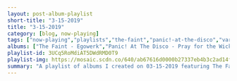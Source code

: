 ```yaml
---
layout: post-album-playlist
short-title: "3-15-2019"
title: "3-15-2019"
category: [blog, now-playing]
tags: ["now-playing","playlists","the-faint","panic!-at-the-disco","various-artists","various-artists","man-or-astro-man?","los-tiki-phantoms","ty-segall","ty-segall,-white-fence","less-than-jake","andrew-bird","various-artists","jenny-lewis","local-natives","local-natives","local-natives","local-natives","andy-timmons","dan-deacon","they-might-be-giants","ramones"]
albums: ["The Faint - Egowerk","Panic! At The Disco - Pray for the Wicked","Various Artists - Fight the Good Fight","Various Artists - More Winter Lives","Man Or Astro-Man? - Experiment Zero","Los Tiki Phantoms - Aventuras en Celuloide","Ty Segall - Fudge Sandwich","Ty Segall, White Fence - Joy","Less Than Jake - Sound the Alarm","Andrew Bird - My Finest Work Yet","Various Artists - Nothing Happens","Jenny Lewis - On the Line","Local Natives - I Saw You Close Your Eyes","Local Natives - The Only Heirs","Local Natives - When Am I Gonna Lose You / Café Amarillo","Local Natives - Sunlit Youth","Andy Timmons - The Spoken and the Unspoken","Dan Deacon - Gliss Riffer","They Might Be Giants - Flood","Ramones - Adios Amigos"]
playlist-id: 3UCq5RoMdiAT5DWdRMD0T9
playlist-img: https://mosaic.scdn.co/640/ab67616d0000b27337eb4b3c2ad14f936971dd14ab67616d0000b273647207f189afdc8c17f08198ab67616d0000b273c5148520a59be191eea16989ab67616d0000b273c9c292d93a9d27c4762cb559
summary: "A playlist of albums I created on 03-15-2019 featuring The Faint, Panic! At The Disco, Various Artists, Various Artists, Man Or Astro-Man?, Los Tiki Phantoms, Ty Segall, Ty Segall, White Fence, Less Than Jake, Andrew Bird, Various Artists, Jenny Lewis, Local Natives, Local Natives, Local Natives, Local Natives, Andy Timmons, Dan Deacon, They Might Be Giants, and Ramones"
---
```

